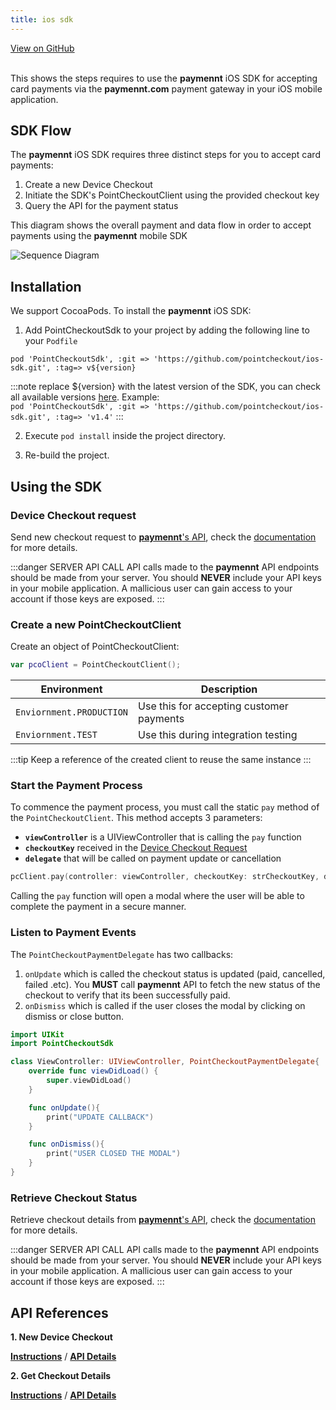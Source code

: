 ```yaml
---
title: ios sdk
---
```


<a className="button button--primary button--large" href="http://www.github.com/pointcheckout/ios-sdk">
  View on GitHub
</a>

<br />
<br />

This shows the steps requires to use the **paymennt** iOS SDK for accepting card payments via the **paymennt.com** payment gateway in your iOS mobile application.

## SDK Flow

The **paymennt** iOS SDK requires three distinct steps for you to accept card payments:

1. Create a new Device Checkout
2. Initiate the SDK's PointCheckoutClient using the provided checkout key
3. Query the API for the payment status

This diagram shows the overall payment and data flow in order to accept payments using the **paymennt** mobile SDK

![Sequence Diagram](/img/docs/integrate/sdks/sdk-flow.png)

## Installation

We support CocoaPods. To install the **paymennt** iOS SDK:

1. Add PointCheckoutSdk to your project by adding the following line to your `Podfile`

```
pod 'PointCheckoutSdk', :git => 'https://github.com/pointcheckout/ios-sdk.git', :tag=> v${version}
```

:::note
replace ${version} with the latest version of the SDK, you can check all available versions [here](https://github.com/pointcheckout/merchant-ios-sdk/releases). Example: <br />
`pod 'PointCheckoutSdk', :git => 'https://github.com/pointcheckout/ios-sdk.git', :tag=> 'v1.4'`
:::

2. Execute `pod install` inside the project directory.

3. Re-build the project.

## Using the SDK

### Device Checkout request

Send new checkout request to [**paymennt**'s API](/api/#operation/create-web-checkout), check the [documentation](/docs/payment/mobile) for more details.

:::danger SERVER API CALL
API calls made to the **paymennt** API endpoints should be made from your server. You should **NEVER** include your API keys in your mobile application. A mallicious user can gain access to your account if those keys are exposed.
:::

### Create a new PointCheckoutClient

Create an object of PointCheckoutClient:

```swift
var pcoClient = PointCheckoutClient();
```

| Environment              | Description                              |
| ------------------------ | ---------------------------------------- |
| `Enviornment.PRODUCTION` | Use this for accepting customer payments |
| `Enviornment.TEST`       | Use this during integration testing      |

:::tip
Keep a reference of the created client to reuse the same instance
:::

### Start the Payment Process

To commence the payment process, you must call the static `pay` method of the `PointCheckoutClient`. This method accepts 3 parameters:

- **`viewController`** is a UIViewController that is calling the `pay` function
- **`checkoutKey`** received in the [Device Checkout Request](#device-checkout-request)
- **`delegate`** that will be called on payment update or cancellation

```swift
pcClient.pay(controller: viewController, checkoutKey: strCheckoutKey, delegate: callback)
```

Calling the `pay` function will open a modal where the user will be able to complete the payment in a secure manner.

### Listen to Payment Events

The `PointCheckoutPaymentDelegate` has two callbacks:

1. `onUpdate` which is called the checkout status is updated (paid, cancelled, failed .etc). You **MUST** call **paymennt** API to fetch the new status of the checkout to verify that its been successfully paid.
2. `onDismiss` which is called if the user closes the modal by clicking on dismiss or close button.

```swift
import UIKit
import PointCheckoutSdk

class ViewController: UIViewController, PointCheckoutPaymentDelegate{
    override func viewDidLoad() {
        super.viewDidLoad()
    }

    func onUpdate(){
        print("UPDATE CALLBACK")
    }

    func onDismiss(){
        print("USER CLOSED THE MODAL")
    }
}
```

### Retrieve Checkout Status

Retrieve checkout details from [**paymennt**'s API](/api/#operation/get-checkout), check the [documentation](/docs/payment/mobile) for more details.

:::danger SERVER API CALL
API calls made to the **paymennt** API endpoints should be made from your server. You should **NEVER** include your API keys in your mobile application. A mallicious user can gain access to your account if those keys are exposed.
:::

## API References

**1. New Device Checkout**

[**Instructions**](/api/#operation/get-checkout) / [**API Details**](/api/#operation/get-checkout)

**2. Get Checkout Details**

[**Instructions**](/api/#operation/get-checkout) / [**API Details**](/api/#operation/get-checkout)
